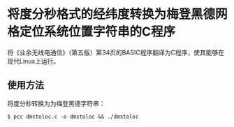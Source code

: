 # 将度分秒格式的经纬度转换为梅登黑德网格定位系统位置字符串的C程序
  
将《业余无线电通信》（第五版）第34页的BASIC程序翻译为C程序，使其能够在现代Linux上运行。

## 使用方法

将度分秒转换为为梅登黑德字符串：

`$ pcc dmstoloc.c -o dmstoloc && ./dmstoloc`
